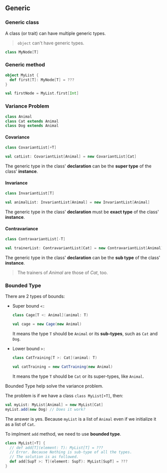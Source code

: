 ## Generic

### Generic class

A class (or trait) can have multiple generic types.

> `object` can't have generic types.

```scala
class MyNode[T]
```

### Generic method

```scala
object MyList {
  def first[T]: MyNode[T] = ???
}

val firstNode = MyList.first[Int]
```

### Variance Problem

```scala
class Animal
class Cat extends Animal
class Dog extends Animal
```

#### Covariance

```scala
class CovariantList[+T]

val catList: CovariantList[Animal] = new CovariantList[Cat]
```

The generic type in the class' **declaration** can be the **super type** of the class' **instance**.

#### Invariance

```scala
class InvariantList[T]

val animalList: InvariantList[Animal] = new InvariantList[Animal]
```

The generic type in the class' **declaration** must be **exact type** of the class' **instance**.

#### Contravariance

```scala
class ContravariantList[-T]

val trainerList: ContravariantList[Cat] = new ContravariantList[Animal]
```

The generic type in the class' **declaration** can be the **sub type** of the class' **instance**.

> The trainers of _Animal_ are those of _Cat_, too.

### Bounded Type

There are 2 types of bounds:

- Super bound `<:`

  ```scala
  class Cage[T <: Animal](animal: T)

  val cage = new Cage(new Animal)
  ```

  It means the type `T` should be `Animal` or its **sub-types**, such as `Cat` and `Dog`.

- Lower bound `>:`

  ```scala
  class CatTraining[T >: Cat](animal: T)

  val catTraining = new CatTraining(new Animal)
  ```

  It means the type `T` should be `Cat` or its super-types, like `Animal`.

Bounded Type help solve the variance problem.

The problem is if we have a class `class MyList[+T]`, then:

```scala
val myList: MyList[Animal] = new MyList[Cat]
myList.add(new Dog) // Does it work?
```

The answer is yes. Because `myList` is a list of `Animal` even if we initialize it as a list of `Cat`.

To implment `add` method, we need to use **bounded type**.

```scala
class MyList[+T] {
  // def add[T](element: T): MyList[T] = ???
  // Error. Because Nothing is sub-type of all the types.
  // The solution is as followed.
  def add[SupT >: T](element: SupT): MyList[SupT] = ???
}
```
